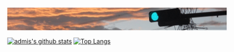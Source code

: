 [<img src="https://github.com/admiswalker/admiswalker/blob/master/ADMIS_Walker_Ver2017_05_30.JPG?raw=true" width="800">](https://github.com/admiswalker)

[![admis's github stats](https://github-readme-stats.vercel.app/api?username=admiswalker&show_icons=true&count_private=true&line_height=40)](https://github.com/admiswalker)
[![Top Langs](https://github-readme-stats.vercel.app/api/top-langs/?username=admiswalker&hide=html)](https://github.com/admiswalker)
